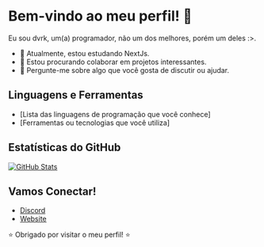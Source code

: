 # Bem-vindo ao meu perfil! 👋

Eu sou dvrk, um(a) programador, não um dos melhores, porém um deles :>.

- 🌱 Atualmente, estou estudando NextJs.
- 👯 Estou procurando colaborar em projetos interessantes.
- 💬 Pergunte-me sobre algo que você gosta de discutir ou ajudar.

## Linguagens e Ferramentas

- [Lista das linguagens de programação que você conhece]
- [Ferramentas ou tecnologias que você utiliza]

## Estatísticas do GitHub

[![GitHub Stats](https://github-readme-stats.vercel.app/api?username=dvrkzin&show_icons=true&theme=radical)](https://github.com/dvrkzin)

## Vamos Conectar!

- [Discord](https://discord.gg/NKPjcJadmX)
- [Website](https://dvrk.site)

⭐️ Obrigado por visitar o meu perfil! ⭐️
